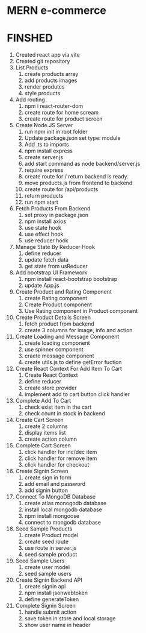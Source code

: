 # MERN e-commerce

# FINSHED

1. Created react app via vite
2. Created git repository
3. List Products
   1. create products array
   2. add products images
   3. render produtcs
   4. style products
4. Add routing
   1. npm i react-router-dom
   2. create route for home scream
   3. create route for product screen
5. Create Node.JS Server
   1. run npm init in root folder
   2. Update package.json set type: module
   3. Add .ts to imports
   4. npm install express
   5. create server.js
   6. add start command as node backend/server.js
   7. require express
   8. create route for / return backend is ready.
   9. move products.js from frontend to backend
   10. create route for /api/products
   11. return products
   12. run npm start
6. Fetch Products From Backend
   1. set proxy in package.json
   2. npm install axios
   3. use state hook
   4. use effect hook
   5. use reducer hook
7. Manage State By Reducer Hook
   1. define reducer
   2. update fetch data
   3. get state from usReducer
8. Add bootstrap UI Framework
   1. npm install react-bootstrap bootstrap
   2. update App.js
9. Create Product and Rating Component
   1. create Rating component
   2. Create Product component
   3. Use Rating component in Product component
10. Create Product Details Screen
    1. fetch product from backend
    2. create 3 columns for image, info and action
11. Create Loading and Message Component
    1. create loading component
    2. use spinner component
    3. craete message component
    4. create utils.js to define getError fuction
12. Create React Context For Add Item To Cart
    1. Create React Context
    2. define reducer
    3. create store provider
    4. implement add to cart button click handler
13. Complete Add To Cart
    1. check exist item in the cart
    2. check count in stock in backend
14. Create Cart Screen
    1. create 2 columns
    2. display items list
    3. create action column
15. Complete Cart Screen
    1. click handler for inc/dec item
    2. click handler for remove item
    3. click handler for checkout
16. Create Signin Screen
    1. create sign in form
    2. add email and password
    3. add signin button
17. Connect To MongoDB Database
    1. create atlas monogodb database
    2. install local mongodb database
    3. npm install mongoose
    4. connect to mongodb database
18. Seed Sample Products
    1. create Product model
    2. create seed route
    3. use route in server.js
    4. seed sample product
19. Seed Sample Users
    1. create user model
    2. seed sample users
20. Create Signin Backend API
    1. create signin api
    2. npm install jsonwebtoken
    3. define generateToken
21. Complete Signin Screen
    1. handle submit action
    2. save token in store and local storage
    3. show user name in header
